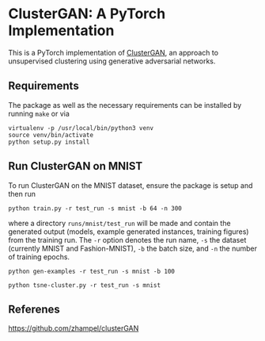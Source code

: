 # ClusterGAN: A PyTorch Implementation

This is a PyTorch implementation of [ClusterGAN](https://arxiv.org/abs/1809.03627),
an approach to unsupervised clustering using generative adversarial networks.


## Requirements

The package as well as the necessary requirements can be installed by running `make` or via
```
virtualenv -p /usr/local/bin/python3 venv
source venv/bin/activate
python setup.py install
```

## Run ClusterGAN on MNIST

To run ClusterGAN on the MNIST dataset, ensure the package is setup and then run
```
python train.py -r test_run -s mnist -b 64 -n 300
```
where a directory `runs/mnist/test_run` will be made and contain the generated output
(models, example generated instances, training figures) from the training run.
The `-r` option denotes the run name, `-s` the dataset (currently MNIST and Fashion-MNIST),
`-b` the batch size, and `-n` the number of training epochs.

```
python gen-examples -r test_run -s mnist -b 100
```

```
python tsne-cluster.py -r test_run -s mnist
```

## Referenes

https://github.com/zhampel/clusterGAN
